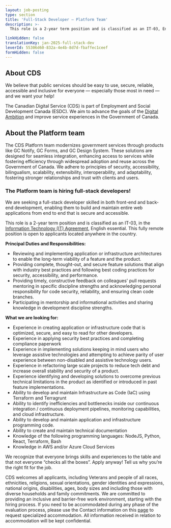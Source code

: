 ```yaml
---
layout: job-posting
type: section
title: 'Full-Stack Developer — Platform Team'
description: >-
  This role is a 2-year term position and is classified as an IT-03, English essential. This fully remote position is open to applicants located anywhere in the country. 

linkHidden: false
translationKey: jan-2025-full-stack-dev
leverId: 55306d60-832a-4e4b-8d7d-fbaffec1ceef
formHidden: false
---
```


## About CDS

We believe that public services should be easy to use, secure, reliable, accessible and inclusive for everyone — especially those most in need — and we want your help!

The Canadian Digital Service (CDS) is part of Employment and Social Development Canada (ESDC). We aim to advance the goals of the [Digital Ambition](https://www.canada.ca/en/government/system/digital-government/government-canada-digital-operations-strategic-plans/canada-digital-ambition.html) and improve service experiences in the Government of Canada.

## About the Platform team

The CDS Platform team modernizes government services through products like GC Notify, GC Forms, and GC Design System. These solutions are designed for seamless integration, enhancing access to services while fostering efficiency through widespread adoption and reuse across the Government of Canada.
We adhere to principles of security, accessibility, bilingualism, scalability, extensibility, interoperability, and adaptability, fostering stronger relationships and trust with clients and users.

### **The Platform team is hiring full-stack developers!**

We are seeking a full-stack developer skilled in both front-end and back-end development, enabling them to build and maintain entire web applications from end to end that is secure and accessible.

This role is a 2-year term position and is classified as an IT-03, in the [Information Technology (IT) Agreement](https://www.tbs-sct.canada.ca/agreements-conventions/view-visualiser-eng.aspx?id=31), English essential. This fully remote position is open to applicants located anywhere in the country.

**Principal Duties and Responsibilities:**

- Reviewing and implementing application or infrastructure architectures to enable the  long-term viability of a feature and the product.
- Providing complete, thought-out, and secure feature solutions that align with industry best practices and following best coding practices for security, accessibility, and performance.
- Providing timely, constructive feedback on colleagues' pull requests mentoring in specific discipline strengths and acknowledging personal responsibility for code security, reliability, and ensuring clean code branches.
- Participating in mentorship and informational activities and sharing knowledge in development discipline strengths.


**What we are looking for:**

- Experience in creating application or infrastructure code that is optimized, secure, and easy to read for other developers.
- Experience in applying security best practices and completing compliance paperwork
- Experience in implementing solutions keeping in mind users who leverage assistive technologies and attempting to achieve parity of user experience between non-disabled and assistive technology users.
- Experience in refactoring large scale projects to reduce tech debt and increase overall stability and security of a product.
- Experience identifying and developing solutions to overcome previous technical limitations in the product as identified or introduced in past feature implementations.
- Ability to develop and maintain Infrastructure as Code (IaC) using Terraform and Terragrunt
- Ability to identify inefficiencies and bottlenecks inside our continuous integration / continuous deployment pipelines, monitoring capabilities, and cloud infrastructure.
- Ability to develop and maintain application and infrastructure programming code.
- Ability to create and maintain technical documentation
- Knowledge of the following programming languages: NodeJS, Python, React, Terraform, Bash
- Knowledge in AWS and/or Azure Cloud Services

We recognize that everyone brings skills and experiences to the table and that not everyone “checks all the boxes”. Apply anyway! Tell us why you’re the right fit for the job.

CDS welcomes all applicants, including Veterans and people of all races, ethnicities, religions, sexual orientations, gender identities and expressions, national origins, disabilities, ages, body sizes and including those with diverse households and family commitments. We are committed to providing an inclusive and barrier-free work environment, starting with the hiring process. If you need to be accommodated during any phase of the evaluation process, please use the Contact information on this [page](https://www.canada.ca/en/public-service-commission/services/assessment-accommodation-page.html) to request specialized accommodation. All information received in relation to accommodation will be kept confidential.






